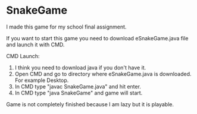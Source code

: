 # SnakeGame
I made this game for my school final assignment.

If you want to start this game you need to download eSnakeGame.java file and launch it with CMD.

CMD Launch:
1.  I think you need to download java if you don't have it.
2.  Open CMD and go to directory where eSnakeGame.java is downloaded. For example Desktop.
3.  In CMD type "javac SnakeGame.java" and hit enter.
4.  In CMD type "java SnakeGame" and game will start.

Game is not completely finished because I am lazy but it is playable.
